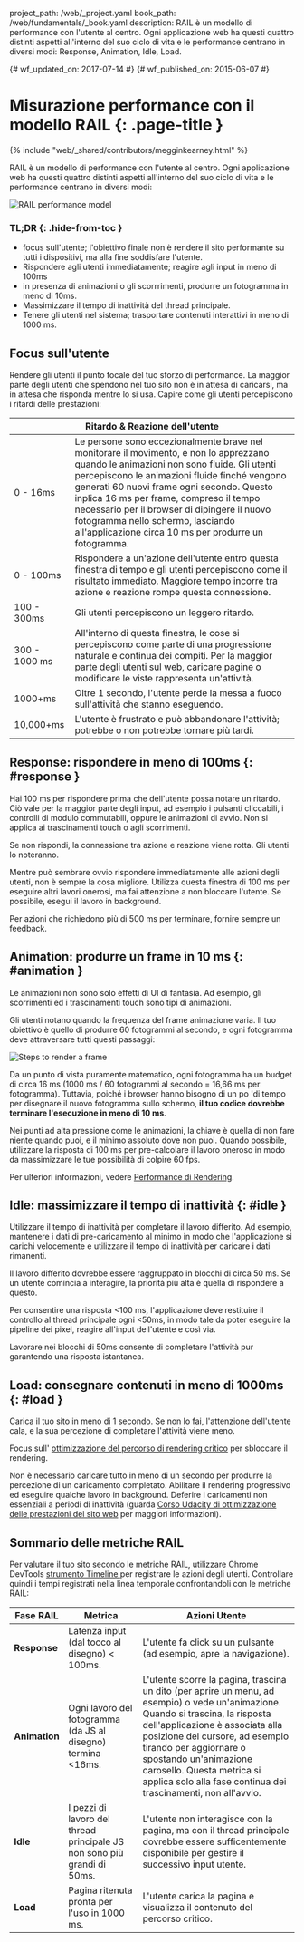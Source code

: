 project_path: /web/_project.yaml
book_path: /web/fundamentals/_book.yaml
description: RAIL è un modello di performance con l'utente al centro. Ogni applicazione web ha questi quattro distinti aspetti all'interno del suo ciclo di vita e le performance centrano in diversi modi: Response, Animation, Idle, Load.

{# wf_updated_on: 2017-07-14 #}
{# wf_published_on: 2015-06-07 #}

# Misurazione performance con il modello RAIL {: .page-title }

{% include "web/_shared/contributors/megginkearney.html" %}

RAIL è un modello di performance con l'utente al centro. Ogni 
applicazione web ha questi quattro distinti aspetti all'interno del 
suo ciclo di vita e le performance centrano in diversi modi:

![RAIL performance model](images/rail.png)


### TL;DR {: .hide-from-toc }

- focus sull'utente; l'obiettivo finale non è rendere il sito 
performante su tutti i dispositivi, ma alla fine soddisfare l'utente.
- Rispondere agli utenti immediatamente; reagire agli input in meno di 
100ms
- in presenza di animazioni o gli scorrrimenti, produrre un fotogramma 
in meno di 10ms.
- Massimizzare il tempo di inattività del thread principale.
- Tenere gli utenti nel sistema; trasportare contenuti interattivi in 
meno di 1000 ms.


## Focus sull'utente

Rendere gli utenti il punto focale del tuo sforzo di performance.
La maggior parte degli utenti che spendono nel tuo sito non è in 
attesa di caricarsi, ma in attesa che risponda mentre lo si usa.
Capire come gli utenti percepiscono i ritardi delle prestazioni:

<table class="responsive">
  <thead>
      <th colspan="2">Ritardo &amp; Reazione dell'utente</th>
  </thead>
  <tbody>
    <tr>
      <td data-th="Delay">0 - 16ms</td>
      <td data-th="User Reaction">Le persone sono eccezionalmente 
      brave nel monitorare il movimento, e non lo apprezzano quando le 
      animazioni non sono fluide. Gli utenti percepiscono le 
      animazioni fluide finché vengono generati 60 nuovi frame ogni 
      secondo. Questo inplica 16 ms per frame, compreso il tempo 
      necessario per il browser di dipingere il nuovo fotogramma nello 
      schermo, lasciando all'applicazione circa 10 ms per produrre un 
      fotogramma.</td>
    </tr>
    <tr>
      <td data-th="Delay">0 - 100ms</td>
      <td data-th="User Reaction">Rispondere a un'azione dell'utente 
      entro questa finestra di tempo e gli utenti percepiscono come il 
      risultato immediato. Maggiore tempo incorre tra azione e reazione 
      rompe questa connessione.</td>
    </tr>
    <tr>
      <td data-th="Delay">100 - 300ms</td>
      <td data-th="User Reaction">Gli utenti percepiscono un leggero 
      ritardo.</td>
    </tr>
    <tr>
      <td data-th="Delay">300 - 1000 ms</td>
      <td data-th="User Reaction">All'interno di questa finestra, le 
      cose si percepiscono come parte di una progressione naturale e 
      continua dei compiti. Per la maggior parte degli utenti sul web, 
      caricare pagine o modificare le viste rappresenta un'attività.</td>
    </tr>
    <tr>
      <td data-th="Delay">1000+ms</td>
      <td data-th="User Reaction">Oltre 1 secondo, l'utente perde la 
      messa a fuoco sull'attività che stanno eseguendo.</td>
    </tr>
    <tr>
      <td data-th="Delay">10,000+ms</td>
      <td data-th="User Reaction">L'utente è frustrato e può 
      abbandonare l'attività; potrebbe o non potrebbe tornare più 
      tardi.</td>
    </tr>
  </tbody>
</table>

## Response: rispondere in meno di 100ms {: #response }

Hai 100 ms per rispondere prima che dell'utente possa notare un 
ritardo. Ciò vale per la maggior parte degli input, ad esempio i 
pulsanti cliccabili, i controlli di modulo commutabili, oppure le 
animazioni di avvio. Non si applica ai trascinamenti touch o agli 
scorrimenti.

Se non rispondi, la connessione tra azione e reazione viene rotta. Gli 
utenti lo noteranno.

Mentre può sembrare ovvio rispondere immediatamente alle azioni degli 
utenti, non è sempre la cosa migliore.
Utilizza questa finestra di 100 ms per eseguire altri lavori onerosi, 
ma fai attenzione a non bloccare l'utente.
Se possibile, esegui il lavoro in background.

Per azioni che richiedono più di 500 ms per terminare, fornire sempre 
un feedback.

## Animation: produrre un frame in 10 ms {: #animation }

Le animazioni non sono solo effetti di UI di fantasia. Ad esempio, gli 
scorrimenti ed i trascinamenti touch sono tipi di animazioni.

Gli utenti notano quando la frequenza del frame animazione varia.
Il tuo obiettivo è quello di produrre 60 fotogrammi al secondo, e ogni 
fotogramma deve attraversare tutti questi passaggi:

![Steps to render a frame](images/render-frame.png)

Da un punto di vista puramente matematico, ogni fotogramma ha un 
budget di circa 16 ms (1000 ms / 60 fotogrammi al secondo = 16,66 ms 
per fotogramma). Tuttavia, poiché i browser hanno bisogno di un po 'di 
tempo per disegnare il nuovo fotogramma sullo schermo, **il tuo codice 
dovrebbe terminare l'esecuzione in meno di 10 ms**.

Nei punti ad alta pressione come le animazioni, la chiave è quella di 
non fare niente quando puoi, e il minimo assoluto dove non puoi. Quando 
possibile, utilizzare la risposta di 100 ms per pre-calcolare il lavoro 
oneroso in modo da massimizzare le tue possibilità di colpire 60 fps.

Per ulteriori informazioni, vedere
[Performance di Rendering](/web/fundamentals/performance/rendering/).

## Idle: massimizzare il tempo di inattività {: #idle }

Utilizzare il tempo di inattività per completare il lavoro differito. 
Ad esempio, mantenere i dati di pre-caricamento al minimo in modo che 
l'applicazione si carichi velocemente e utilizzare il tempo di 
inattività per caricare i dati rimanenti.

Il lavoro differito dovrebbe essere raggruppato in blocchi di circa 50 
ms. Se un utente comincia a interagire, la priorità più alta è quella 
di rispondere a questo.

Per consentire una risposta <100 ms, l'applicazione deve restituire 
il controllo al thread principale ogni <50ms, in modo tale da poter 
eseguire la pipeline dei pixel, reagire all'input dell'utente e così 
via.

Lavorare nei blocchi di 50ms consente di completare l'attività pur 
garantendo una risposta istantanea.

## Load: consegnare contenuti in meno di 1000ms {: #load }

Carica il tuo sito in meno di 1 secondo. Se non lo fai, l'attenzione 
dell'utente cala, e la sua percezione di completare l'attività viene 
meno.

Focus sull'
[ottimizzazione del percorso di rendering critico](/web/fundamentals/performance/critical-rendering-path/)
per sbloccare il rendering.

Non è necessario caricare tutto in meno di un secondo per produrre la 
percezione di un caricamento completato. Abilitare il rendering 
progressivo ed eseguire qualche lavoro in background. Deferire i 
caricamenti non essenziali a periodi di inattività (guarda [Corso Udacity di ottimizzazione delle prestazioni del sito web](https://www.udacity.com/course/website-performance-optimization--ud884) 
per maggiori informazioni).

## Sommario delle metriche RAIL

Per valutare il tuo sito secondo le metriche RAIL, utilizzare Chrome 
DevTools [strumento Timeline ](/web/tools/chrome-devtools/profile/evaluate-performance/timeline-tool)
per registrare le azioni degli utenti. Controllare quindi i tempi 
registrati nella linea temporale confrontandoli con le metriche RAIL:

<table>
  <thead>
      <th>Fase RAIL</th>
      <th>Metrica</th>
      <th>Azioni Utente</th>
  </thead>
  <tbody>
    <tr>
      <td data-th="RAIL Step"><strong>Response</strong></td>
      <td data-th="Key Metric">Latenza input (dal tocco al 
      disegno) < 100ms.</td>
      <td data-th="User Test">L'utente fa click su un pulsante (ad 
      esempio, apre la navigazione).</td>
    </tr>
    <tr>
      <td data-th="RAIL Step"><strong>Animation</strong></td>
      <td data-th="Key Metric">Ogni lavoro del fotogramma (da JS al 
      disegno) termina <16ms.</td>
      <td data-th="User Test">L'utente scorre la pagina, trascina un 
      dito (per aprire un menu, ad esempio) o vede un'animazione. 
      Quando si trascina, la risposta dell'applicazione è associata 
      alla posizione del cursore, ad esempio tirando per aggiornare 
      o spostando un'animazione carosello. Questa metrica si applica 
      solo alla fase continua dei trascinamenti, non all'avvio.
      </td>
    </tr>
    <tr>
      <td data-th="RAIL Step"><strong>Idle</strong></td>
      <td data-th="Key Metric">I pezzi di lavoro del thread principale 
      JS non sono più grandi di 50ms.</td>
      <td data-th="User Test">L'utente non interagisce con la pagina, 
      ma con il thread principale dovrebbe essere sufficentemente 
      disponibile per gestire il successivo input utente.</td>
    </tr>
    <tr>
      <td data-th="RAIL Step"><strong>Load</strong></td>
      <td data-th="Key Metric">Pagina ritenuta pronta per l'uso in 1000 
      ms.</td>
      <td data-th="User Test">L'utente carica la pagina e visualizza il 
      contenuto del percorso critico.</td>
    </tr>
  </tbody>
</table> 


